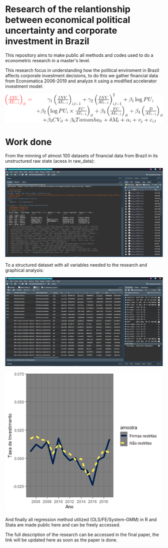 # Research of the relantionship between economical political uncertainty and corporate investment in Brazil


This repository aims to make public all methods and codes used to do a econometric research in a master's level.

This research focus in understanding how the political enviroment in Brazil affects corporate investment decisions, to do this we gather financial data from Economatica 2006-2019 and analyze it using a modified accelerator investment model:

![Screenshot](model.png)

# Work done
From the minning of almost 100 datasets of financial data from Brazil in its unstructured raw state (acess in raw_data):

![Screenshot](raw_state.jpg)

To a structured dataset with all variables needed to the research and graphical analysis:

![Screenshot](clean_state.jpg)

![Screenshot](Rplot.jpeg)

And finally all regression method utilized (OLS/FE/System-GMM) in R and Stata are made public here and can be freely accessed.

The full description of the research can be accessed in the final paper, the link will be updated here as soon as the paper is done.


